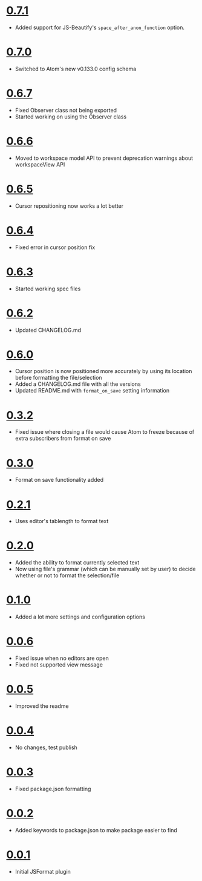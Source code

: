 # [0.7.1](feec74e518a1cee789d3b3131c493e3786fecd19)

* Added support for JS-Beautify's `space_after_anon_function` option.

# [0.7.0](30d27619df09947825944d17ed3fa8bd5ea373ec)

* Switched to Atom's new v0.133.0 config schema

# [0.6.7](52339804cd2690f9d2279b1bd93ca459490d38f3)

* Fixed Observer class not being exported  
* Started working on using the Observer class

# [0.6.6](9a61e537c06e2ffe19a83a86299f2b043c89a7da)

* Moved to workspace model API to prevent deprecation warnings about workspaceView API

# [0.6.5](6c9e291b8a1c923c86973168f44412d9dcf38064)

* Cursor repositioning now works a lot better

# [0.6.4](98df7a37ad25dd059f61014efa53e9e7a7386fc6)

* Fixed error in cursor position fix

# [0.6.3](68cfca3693b1d88c584aba7a862c45ea43de3974)

* Started working spec files

# [0.6.2](ecfb6b13b58afdabb7e676d3842c2a098f6eab64)

* Updated CHANGELOG.md

# [0.6.0](958e3503d57ad9edc95cdccec57c84b025912038)

* Cursor position is now positioned more accurately by using its location before formatting the file/selection  
* Added a CHANGELOG.md file with all the versions  
* Updated README.md with `format_on_save` setting information  

# [0.3.2](fcf5a60ad6979fee7a11c5f49d3590171e7b6aa4)

* Fixed issue where closing a file would cause Atom to freeze because of extra subscribers from format on save

# [0.3.0](9583bd2e5e249e3b02e41c5237b53c6ed0f56601)

* Format on save functionality added

# [0.2.1](1d4e6c2b3242da7330149c2fbb78a8ee6c514635)

* Uses editor's tablength to format text

# [0.2.0](f7b17bb86146d8df9d354fbe70aa8304fd550f0d)

* Added the ability to format currently selected text
* Now using file's grammar (which can be manually set by user) to decide whether or not to format the selection/file

# [0.1.0](00a665c9f0f24d3841851b5fb01ecc66b7f71eeb)

* Added a lot more settings and configuration options

# [0.0.6](453f4c64fbc18df17a9c0425001878b8be3c8835)

* Fixed issue when no editors are open
* Fixed not supported view message

# [0.0.5](2ae80654323d1e5a8eeee3f1d93e75c07043f922)

* Improved the readme

# [0.0.4](39d733ffdb379b4aeb9b114015172ea5a698b7b9)

* No changes, test publish

# [0.0.3](607832d0df3a5377820e6d76910f00afa66cbbdd)

* Fixed package.json formatting

# [0.0.2](ef80454a596dca78db3eb36c5cd2766e4e3206c3)

* Added keywords to package.json to make package easier to find

# [0.0.1](d71190e08ec13bc74413db8f3cb31904d49a472c)

* Initial JSFormat plugin
